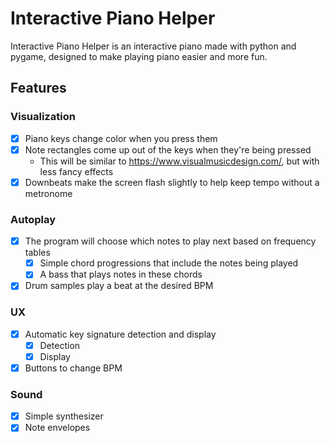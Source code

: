 # Interactive Piano Helper

Interactive Piano Helper is an interactive piano made with python and pygame, designed to make playing piano easier and more fun.

## Features

### Visualization

- [x] Piano keys change color when you press them
- [x] Note rectangles come up out of the keys when they're being pressed
  - This will be similar to https://www.visualmusicdesign.com/, but with less fancy effects
- [x] Downbeats make the screen flash slightly to help keep tempo without a metronome

### Autoplay

- [x] The program will choose which notes to play next based on frequency tables
  - [x] Simple chord progressions that include the notes being played
  - [x] A bass that plays notes in these chords
- [x] Drum samples play a beat at the desired BPM

### UX

- [x] Automatic key signature detection and display
  - [x] Detection
  - [x] Display
- [x] Buttons to change BPM

### Sound

- [x] Simple synthesizer
- [x] Note envelopes
